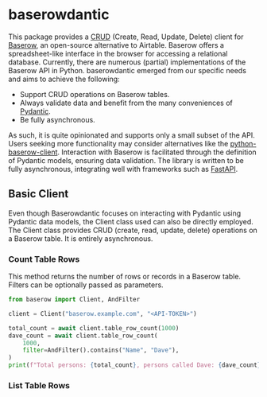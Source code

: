 # baserowdantic

This package provides a [CRUD](https://en.wikipedia.org/wiki/Create,_read,_update_and_delete) (Create, Read, Update, Delete) client for [Baserow](https://baserow.io/), an open-source alternative to Airtable. Baserow offers a spreadsheet-like interface in the browser for accessing a relational database. Currently, there are numerous (partial) implementations of the Baserow API in Python. baserowdantic emerged from our specific needs and aims to achieve the following:

- Support CRUD operations on Baserow tables.
- Always validate data and benefit from the many conveniences of [Pydantic](https://pydantic.dev/).
- Be fully asynchronous.

As such, it is quite opinionated and supports only a small subset of the API. Users seeking more functionality may consider alternatives like the [python-baserow-client](https://github.com/NiklasRosenstein/python-baserow-client). Interaction with Baserow is facilitated through the definition of Pydantic models, ensuring data validation. The library is written to be fully asynchronous, integrating well with frameworks such as [FastAPI](https://fastapi.tiangolo.com/).


## Basic Client

Even though Baserowdantic focuses on interacting with Pydantic using Pydantic data models, the Client class used can also be directly employed. The Client class provides CRUD (create, read, update, delete) operations on a Baserow table. It is entirely asynchronous.


### Count Table Rows

This method returns the number of rows or records in a Baserow table. Filters can be optionally passed as parameters.

```python
from baserow import Client, AndFilter

client = Client("baserow.example.com", "<API-TOKEN>")

total_count = await client.table_row_count(1000)
dave_count = await client.table_row_count(
    1000,
    filter=AndFilter().contains("Name", "Dave"),
)
print(f"Total persons: {total_count}, persons called Dave: {dave_count}")
```

### List Table Rows
